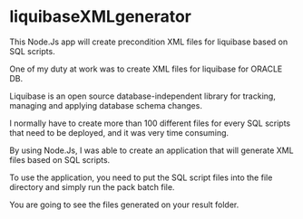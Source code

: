 # liquibaseXMLgenerator
This Node.Js app will create precondition XML files for liquibase based on SQL scripts.

One of my duty at work was to create XML files for liquibase for ORACLE DB.

Liquibase is an open source database-independent library for tracking, managing and applying database schema changes.

I normally have to create more than 100 different files for every SQL scripts that need to be deployed, and it was very time consuming.

By using Node.Js, I was able to create an application that will generate XML files based on SQL scripts.

To use the application, you need to put the SQL script files into the file directory and simply run the pack batch file.

You are going to see the files generated on your result folder.
